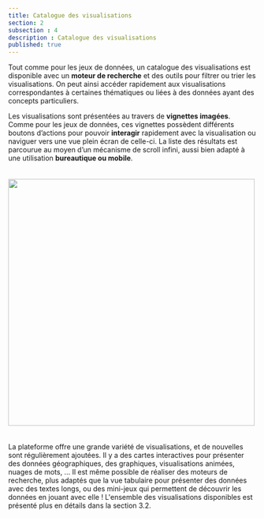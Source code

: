 ```yaml
---
title: Catalogue des visualisations
section: 2
subsection : 4
description : Catalogue des visualisations
published: true
---
```

Tout comme pour les jeux de données, un catalogue des visualisations est disponible avec un **moteur de recherche** et des outils pour filtrer ou trier les visualisations. On peut ainsi accéder rapidement aux visualisations correspondantes à certaines thématiques ou liées à des données ayant des concepts particuliers.

Les visualisations sont présentées au travers de **vignettes imagées**. Comme pour les jeux de données, ces vignettes possèdent différents boutons d’actions pour pouvoir **interagir** rapidement avec la visualisation ou naviguer vers une vue plein écran de celle-ci. La liste des résultats est parcourue au moyen d’un mécanisme de scroll infini, aussi bien adapté à une utilisation **bureautique ou mobile**. 

<img src="./images/functional-presentation/valorisations.jpg"
     height="500" style="margin:20px auto;" />

La plateforme offre une grande variété de visualisations, et de nouvelles sont régulièrement ajoutées. Il y a des cartes interactives pour présenter des données géographiques, des graphiques, visualisations animées, nuages de mots, ... Il est même possible de réaliser des moteurs de recherche, plus adaptés que la vue tabulaire pour présenter des données avec des textes longs, ou des mini-jeux qui permettent de découvrir les données en jouant avec elle ! L'ensemble des visualisations disponibles est présenté plus en détails dans la section 3.2.
